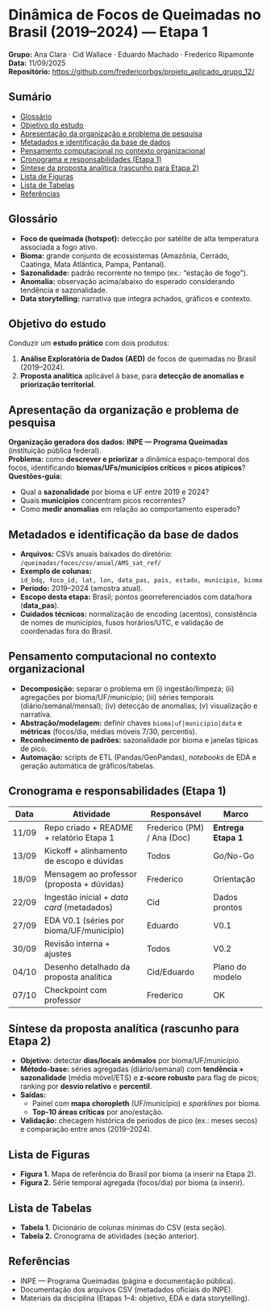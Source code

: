 # Dinâmica de Focos de Queimadas no Brasil (2019–2024) — **Etapa 1**

**Grupo:** Ana Clara · Cid Wallace · Eduardo Machado · Frederico Ripamonte  
**Data:** 11/09/2025  
**Repositório:** https://github.com/fredericorbgs/projeto_aplicado_grupo_12/

## Sumário
 
- [Glossário](#glossário)  
- [Objetivo do estudo](#objetivo-do-estudo)  
- [Apresentação da organização e problema de pesquisa](#apresentação-da-organização-e-problema-de-pesquisa)  
- [Metadados e identificação da base de dados](#metadados-e-identificação-da-base-de-dados)  
- [Pensamento computacional no contexto organizacional](#pensamento-computacional-no-contexto-organizacional)  
- [Cronograma e responsabilidades (Etapa 1)](#cronograma-e-responsabilidades-etapa-1)  
- [Síntese da proposta analítica (rascunho para Etapa 2)](#síntese-da-proposta-analítica-rascunho-para-etapa-2)  
- [Lista de Figuras](#lista-de-figuras)  
- [Lista de Tabelas](#lista-de-tabelas)  
- [Referências](#referências)

## Glossário
 
- **Foco de queimada (hotspot):** detecção por satélite de alta temperatura associada a fogo ativo.  
- **Bioma:** grande conjunto de ecossistemas (Amazônia, Cerrado, Caatinga, Mata Atlântica, Pampa, Pantanal).  
- **Sazonalidade:** padrão recorrente no tempo (ex.: “estação de fogo”).  
- **Anomalia:** observação acima/abaixo do esperado considerando tendência e sazonalidade.  
- **Data storytelling:** narrativa que integra achados, gráficos e contexto.

## Objetivo do estudo
 
Conduzir um **estudo prático** com dois produtos:  
1) **Análise Exploratória de Dados (AED)** de focos de queimadas no Brasil (2019–2024).  
2) **Proposta analítica** aplicável à base, para **detecção de anomalias e priorização territorial**.

## Apresentação da organização e problema de pesquisa
 
**Organização geradora dos dados:** **INPE — Programa Queimadas** (instituição pública federal).  
**Problema:** como **descrever e priorizar** a dinâmica espaço-temporal dos focos, identificando **biomas/UFs/municípios críticos** e **picos atípicos**?  
**Questões-guia:**  
- Qual a **sazonalidade** por bioma e UF entre 2019 e 2024?  
- Quais **municípios** concentram picos recorrentes?  
- Como **medir anomalias** em relação ao comportamento esperado?

## Metadados e identificação da base de dados
 
- **Arquivos:** CSVs anuais baixados do diretório:  
  `/queimadas/focos/csv/anual/AMS_sat_ref/`  
- **Exemplo de colunas:**  
  `id_bdq, foco_id, lat, lon, data_pas, pais, estado, municipio, bioma`  
- **Período:** 2019–2024 (amostra atual).  
- **Escopo desta etapa:** Brasil; pontos georreferenciados com data/hora (**data_pas**).  
- **Cuidados técnicos:** normalização de encoding (acentos), consistência de nomes de municípios, fusos horários/UTC, e validação de coordenadas fora do Brasil.

## Pensamento computacional no contexto organizacional
 
- **Decomposição:** separar o problema em (i) ingestão/limpeza; (ii) agregações por bioma/UF/município; (iii) séries temporais (diário/semanal/mensal); (iv) detecção de anomalias; (v) visualização e narrativa.  
- **Abstração/modelagem:** definir chaves `bioma|uf|municipio|data` e **métricas** (focos/dia, médias móveis 7/30, percentis).  
- **Reconhecimento de padrões:** sazonalidade por bioma e janelas típicas de pico.  
- **Automação:** scripts de ETL (Pandas/GeoPandas), *notebooks* de EDA e geração automática de gráficos/tabelas.

## Cronograma e responsabilidades (Etapa 1)
 
| Data | Atividade | Responsável | Marco |
|---|---|---|---|
| 11/09 | Repo criado + README + relatório Etapa 1 | Frederico (PM) / Ana (Doc) | **Entrega Etapa 1** |
| 13/09 | Kickoff + alinhamento de escopo e dúvidas | Todos | Go/No-Go |
| 18/09 | Mensagem ao professor (proposta + dúvidas) | Frederico | Orientação |
| 22/09 | Ingestão inicial + *data card* (metadados) | Cid | Dados prontos |
| 27/09 | EDA V0.1 (séries por bioma/UF/município) | Eduardo | V0.1 |
| 30/09 | Revisão interna + ajustes | Todos | V0.2 |
| 04/10 | Desenho detalhado da proposta analítica | Cid/Eduardo | Plano do modelo |
| 07/10 | Checkpoint com professor | Frederico | OK |

## Síntese da proposta analítica (rascunho para Etapa 2)
 
- **Objetivo:** detectar **dias/locais anômalos** por bioma/UF/município.  
- **Método-base:** séries agregadas (diário/semanal) com **tendência + sazonalidade** (média móvel/ETS) e **z-score robusto** para flag de picos; ranking por **desvio relativo** e **percentil**.  
- **Saídas:**  
  - Painel com **mapa choropleth** (UF/município) e *sparklines* por bioma.  
  - **Top-10 áreas críticas** por ano/estação.  
- **Validação:** checagem histórica de períodos de pico (ex.: meses secos) e comparação entre anos (2019–2024).

## Lista de Figuras
 
- **Figura 1.** Mapa de referência do Brasil por bioma (a inserir na Etapa 2).  
- **Figura 2.** Série temporal agregada (focos/dia) por bioma (a inserir).  

## Lista de Tabelas
 
- **Tabela 1.** Dicionário de colunas mínimas do CSV (esta seção).  
- **Tabela 2.** Cronograma de atividades (seção anterior).

## Referências
 
- INPE — Programa Queimadas (página e documentação pública).  
- Documentação dos arquivos CSV (metadados oficiais do INPE).  
- Materiais da disciplina (Etapas 1–4: objetivo, EDA e data storytelling).
